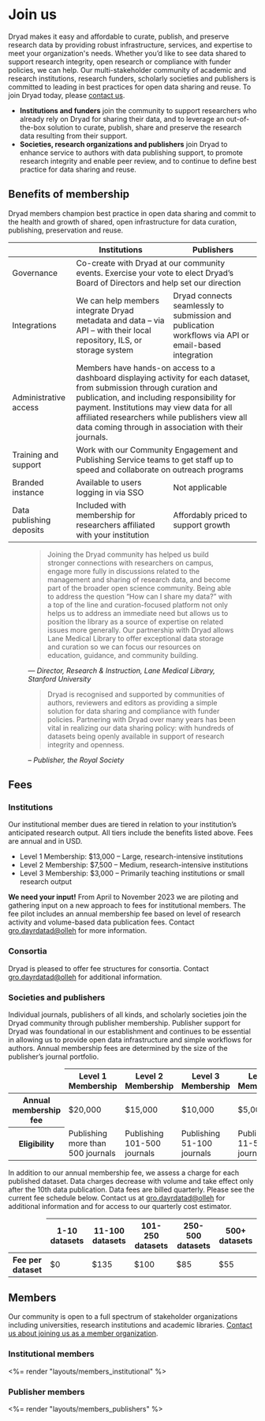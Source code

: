 # Join us

<p>Dryad makes it easy and affordable to curate, publish, and preserve research data by providing robust infrastructure, services, and expertise to meet your organization's needs. Whether you’d like to see data shared to support research integrity, open research or compliance with funder policies, we can help. Our multi-stakeholder community of academic and research institutions, research funders, scholarly societies and publishers is committed to leading in best practices for open data sharing and reuse. To join Dryad today, please <a href="/stash/interested"/>contact us</a>.</p>

<ul>
  <li><strong>Institutions and funders</strong> join the community to support researchers who already rely on Dryad for sharing their data, and to leverage an out-of-the-box solution to curate, publish, share and preserve the research data resulting from their support.</li>
  <li><strong>Societies, research organizations and publishers</strong> join Dryad to enhance service to authors with data publishing support, to promote research integrity and enable peer review, and to continue to define best practice for data sharing and reuse.</li>
</ul>

## Benefits of membership
<p>Dryad members champion best practice in open data sharing and commit to the health and growth of shared, open infrastructure for data curation, publishing, preservation and reuse.</p>

<div class="table-wrapper">
<table>
  <thead>
    <th/>
    <th>Institutions</th>
    <th>Publishers</th>
  </thead>
  <tbody>
    <tr>
      <td>Governance</td>
      <td colspan="2">Co-create with Dryad at our community events. Exercise your vote to elect Dryad’s Board of Directors and help set our direction</td>
    </tr>
    <tr>
      <td>Integrations</td>
      <td>We can help members integrate Dryad metadata and data – via API – with their local repository, ILS, or storage system</td>
      <td>Dryad connects seamlessly to submission and publication workflows via API or email-based integration</td>
    </tr>
    <tr>
      <td>Administrative access</td>
      <td colspan="2">Members have hands-on access to a dashboard displaying activity for each dataset, from submission through curation and publication, and including responsibility for payment. Institutions may view data for all affiliated researchers while publishers view all data coming through in association with their journals.</td>
    </tr>
    <tr>
      <td>Training and support</td>
      <td colspan="2">Work with our Community Engagement and Publishing Service teams to get staff up to speed and collaborate on outreach programs</td>
    </tr>
    <tr>
      <td>Branded instance</td>
      <td>Available to users logging in via SSO</td>
      <td>Not applicable</td>
    </tr>
    <tr>
      <td>Data publishing deposits</td>
      <td>Included with membership for researchers affiliated with your institution</td>
      <td>Affordably priced to support growth</td>
    </tr>
  </tbody>
</table>
</div>

<figure>
<blockquote>
  <p>Joining the Dryad community has helped us build stronger connections with researchers on campus, engage more fully in discussions related to the management and sharing of research data, and become part of the broader open science community. Being able to address the question “How can I share my data?” with a top of the line and curation-focused platform not only helps us to address an immediate need but allows us to position the library as a source of expertise on related issues more generally. Our partnership with Dryad allows Lane Medical Library to offer exceptional data storage and curation so we can focus our resources on education, guidance, and community building.</p>
</blockquote>
<figcaption><cite>— Director, Research & Instruction, Lane Medical Library, Stanford University</cite></figcaption>
</figure>

<figure>
<blockquote>
  <p>Dryad is recognised and supported by communities of authors, reviewers and editors as providing a simple solution for data sharing and compliance with funder policies. Partnering with Dryad over many years has been vital in realizing our data sharing policy: with hundreds of datasets being openly available in support of research integrity and openness.</p>
</blockquote>
<figcaption><cite>– Publisher, the Royal Society </cite></figcaption>
</figure>


## Fees

### Institutions
<p>Our institutional member dues are tiered in relation to your institution’s anticipated research output. All tiers include the benefits listed above. Fees are annual and in USD.</p>
<ul>
<li>Level 1 Membership: $13,000 &ndash; Large, research-intensive institutions</li>
<li>Level 2 Membership: $7,500 &ndash; Medium, research-intensive institutions</li>
<li>Level 3 Membership: $3,000 &ndash; Primarily teaching institutions or small research output</li>
</ul>

<p><strong>We need your input!</strong> From April to November 2023 we are piloting and gathering input on a new approach to fees for institutional members. The fee pilot includes an annual membership fee based on level of research activity and volume-based data publication fees. Contact <a class="emailr" href="mailto:dev@null">gro.dayrdatad@olleh</a> for more information.</p>

### Consortia

Dryad is pleased to offer fee structures for consortia. Contact <a class="emailr" href="mailto:dev@null">gro.dayrdatad@olleh</a> for additional information.

### Societies and publishers
<p>Individual journals, publishers of all kinds, and scholarly societies join the Dryad community through publisher membership. Publisher support for Dryad was foundational in our establishment and continues to be essential in allowing us to provide open data infrastructure and simple workflows for authors. Annual membership fees are determined by the size of the publisher’s journal portfolio.</p>

<div class="table-wrapper">
  <table>
    <thead>
      <tr><td></td><th>Level 1 Membership</th><th>Level 2 Membership</th><th>Level 3 Membership</th><th>Level 4 Membership</th><th>Level 5 Membership</th></tr>
    </thead>
    <tbody>
      <tr><th>Annual membership fee</th><td>$20,000</td><td>$15,000</td><td>$10,000</td><td>$5,000</td><td>$1,000</td></tr>
      <tr><th>Eligibility</th><td>Publishing more than 500 journals</td><td>Publishing 101-500 journals</td><td>Publishing 51-100 journals</td><td>Publishing 11-50 journals</td><td>Publishing 10 or fewer journals</td></tr>
    </tbody>
  </table>
</div>

In addition to our annual membership fee, we assess a charge for each published dataset. Data charges decrease with volume and take effect only after the 10th data publication. Data fees are billed quarterly. Please see the current fee schedule below. Contact us at <a class="emailr" href="mailto:dev@null">gro.dayrdatad@olleh</a> for additional information and for access to our quarterly cost estimator.

<div class="table-wrapper">
  <table>
    <thead>
      <tr><td></td><th>1-10 datasets</th><th>11-100 datasets</th><th>101-250 datasets</th><th>250-500 datasets</th><th>500+ datasets</th></tr>
    </thead>
    <tbody>
      <tr><th>Fee per dataset</th><td>$0</td><td>$135</td><td>$100</td><td>$85</td><td>$55</td></tr>
    </tbody>
  </table>
</div>

## Members

<p>Our community is open to a full spectrum of stakeholder organizations
including universities, research institutions and academic libraries. <a href="/stash/interested">Contact us about joining us as a member organization</a>.</p>

### Institutional members
<%= render "layouts/members_institutional" %>

### Publisher members
<%= render "layouts/members_publishers" %>
